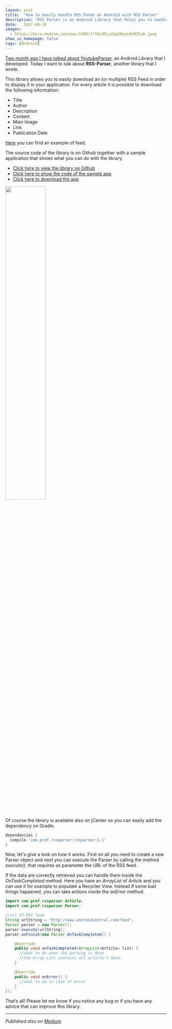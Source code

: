 ```yaml
---
layout: post
title:  "How to easily handle RSS Feeds on Android with RSS Parser"
description: "RSS Parser is an Android Library that helps you to handle RSS Feed in your application. Let's see how it works!"
date:   2017-08-16
images: 
  - https://miro.medium.com/max/1400/1*Y6cXRjuZqq5DeeLHsNZSiA.jpeg
show_in_homepage: false
tags: [Android]
---
```


[Two month ago I have talked about YoutubeParser](http://www.marcogomiero.com/posts/update-yt-parser-2/), an Android Library that I developed. Today I want to talk about  **RSS-Parser**, another library that I wrote.


This library allows you to easily download an (or multiple) RSS Feed in order to display it in your application. For every article it is possible to download the following information:

* Title
* Author
* Description
* Content
* Main Image
* Link
* Publication Date

[Here](https://www.androidauthority.com/feed/) you can find an example of feed.

The source code of the library is on Github together with a sample application that shows what you can do with the library.

*  [Click here to view the library on Github](https://github.com/prof18/RSS-Parser) 
*  [Click here to show the code of the sample app](https://github.com/prof18/RSS-Parser/tree/master/app) 
*  [Click here to download the app](https://github.com/prof18/RSS-Parser/blob/master/RSS%20Parser.apk) 

<img src="https://raw.githubusercontent.com/prof18/RSS-Parser/master/Screen.png" width="50%" height="50%" align="center">

Of course the library is available also on jCenter so you can easily add the dependency on Gradle.

```gradle
dependencies {
  compile 'com.prof.rssparser:rssparser:1.1'
}
```

Now, let's give a look on how it works. First on all you need to create a new Parser object and next you can execute the Parser by calling the method *execute()*, that requires as parameter the URL of the RSS feed.


If the data are correctly retrieved you can handle them inside the *OnTaskCompleted* method. Here you have an *ArrayList* of *Article* and you can use it for example to populate a Recycler View. Instead if some bad things happened, you can take actions inside the *onError* method.


```java
import com.prof.rssparser.Article;
import com.prof.rssparser.Parser;

//url of RSS feed
String urlString = "http://www.androidcentral.com/feed";
Parser parser = new Parser();
parser.execute(urlString);
parser.onFinish(new Parser.OnTaskCompleted() {

    @Override
    public void onTaskCompleted(ArrayList<Article> list) {
      //what to do when the parsing is done
      //the Array List contains all article's data.
    }

    @Override
    public void onError() {
      //what to do in case of error
    }
});
```

That’s all! Please let me know if you notice any bug or if you have any advice that can improve this library.

----

*Published also on [Medium](https://medium.com/@marcogomiero/how-to-easily-handle-rss-feeds-on-android-with-rss-parser-8acc98e8926f)*

